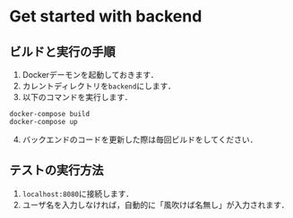 # Get started with backend

## ビルドと実行の手順
1. Dockerデーモンを起動しておきます．
2. カレントディレクトリを`backend`にします．
3. 以下のコマンドを実行します．
```
docker-compose build
docker-compose up
```
4. バックエンドのコードを更新した際は毎回ビルドをしてください．

## テストの実行方法
1. ```localhost:8080```に接続します．
2. ユーザ名を入力しなければ，自動的に「風吹けば名無し」が入力されます．
